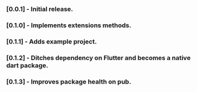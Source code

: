 ### [0.0.1] - Initial release.
### [0.1.0] - Implements extensions methods.
### [0.1.1] - Adds example project.
### [0.1.2] - Ditches dependency on Flutter and becomes a native dart package.
### [0.1.3] - Improves package health on pub.
